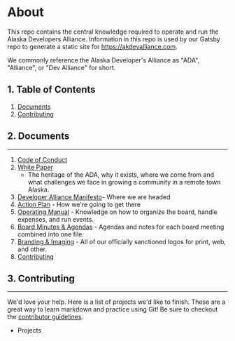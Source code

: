 # About

This repo contains the central knowledge required to operate and run the Alaska Developers Alliance. Information in this repo is used by our Gatsby repo to generate a static site for https://akdevalliance.com.

We commonly reference the Alaska Developer's Alliance as "ADA", "Alliance", or "Dev Alliance" for short.

##  1. <a name='TableofContents'></a>Table of Contents
<!-- vscode-markdown-toc -->
1. [Documents](#Documents)
2. [Contributing](#Contributing)

<!-- vscode-markdown-toc-config
	numbering=true
	autoSave=true
	/vscode-markdown-toc-config -->
<!-- /vscode-markdown-toc -->

##  2. <a name='Documents'></a>Documents

---

1. [Code of Conduct](code-of-conduct.md)
2. [White Paper](white-paper.md)
    * The heritage of the ADA, why it exists, where we come from and what challenges we face in growing a community in a remote town Alaska.
3. [Developer Alliance Manifesto](developer-manifesto.md)- Where we are headed
4. [Action Plan](action-plan.md) - How we're going to get there
5. [Operating Manual](operating-manual.md) - Knowledge on how to organize the board, handle expenses, and run events.
6. [Board Minutes & Agendas](board-minutes-agends/) - Agendas and notes for each board meeting combined into one file.
7. [Branding & Imaging](branding-images/) - All of our officially sanctioned logos for print, web, and other.
8. [Contributing](contributing.md)

##  3. <a name='Contributing'></a>Contributing
---
We'd love your help. Here is a list of projects we'd like to finish. These are a great way to learn markdown and practice using Git! Be sure to checkout the [contributor guidelines](contibuting.md).

* Projects